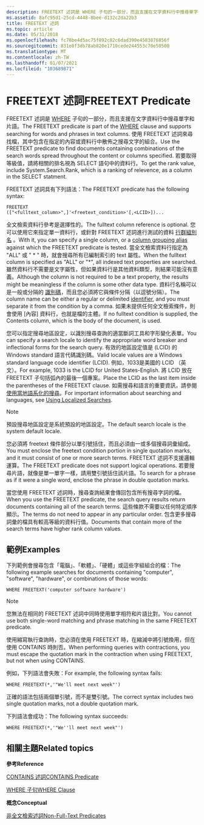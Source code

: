 ```yaml
---
description: FREETEXT 述詞是 WHERE 子句的一部分，而且支援在文字資料行中搜尋單字和片語。
ms.assetid: 8afc95d1-25cd-4448-8bee-d132c2da22b3
title: FREETEXT 述詞
ms.topic: article
ms.date: 05/31/2018
ms.openlocfilehash: fc78be4d5ac75f892c82c6dad390e4583876856f
ms.sourcegitcommit: 831e8f3db78ab820e1710cede244553c70e50500
ms.translationtype: MT
ms.contentlocale: zh-TW
ms.lasthandoff: 01/07/2021
ms.locfileid: "103689871"
---
```

# <a name="freetext-predicate"></a><span data-ttu-id="bea30-103">FREETEXT 述詞</span><span class="sxs-lookup"><span data-stu-id="bea30-103">FREETEXT Predicate</span></span>

<span data-ttu-id="bea30-104">FREETEXT 述詞是 [WHERE](-search-sql-where.md) 子句的一部分，而且支援在文字資料行中搜尋單字和片語。</span><span class="sxs-lookup"><span data-stu-id="bea30-104">The FREETEXT predicate is part of the [WHERE](-search-sql-where.md) clause and supports searching for words and phrases in text columns.</span></span> <span data-ttu-id="bea30-105">使用 FREETEXT 述詞來尋找檔，其中包含在指定的內容或資料行中散佈之搜尋文字的組合。</span><span class="sxs-lookup"><span data-stu-id="bea30-105">Use the FREETEXT predicate to find documents containing combinations of the search words spread throughout the content or columns specified.</span></span> <span data-ttu-id="bea30-106">若要取得等級值，請將相關的排名視為 SELECT 語句中的資料行。</span><span class="sxs-lookup"><span data-stu-id="bea30-106">To get the rank value, include System.Search.Rank, which is a ranking of relevence, as a column in the SELECT statment.</span></span>

<span data-ttu-id="bea30-107">FREETEXT 述詞具有下列語法：</span><span class="sxs-lookup"><span data-stu-id="bea30-107">The FREETEXT predicate has the following syntax:</span></span>


```
FREETEXT
(["<fulltext_column>",]'<freetext_condition>'[,<LCID>])...
```



<span data-ttu-id="bea30-108">全文檢索資料行參考是選擇性的。</span><span class="sxs-lookup"><span data-stu-id="bea30-108">The fulltext column reference is optional.</span></span> <span data-ttu-id="bea30-109">您可以使用它來指定單一資料行，或針對 FREETEXT 述詞進行測試的資料 [行群組別名](-search-sql-with-as.md) 。</span><span class="sxs-lookup"><span data-stu-id="bea30-109">With it, you can specify a single column, or a [column grouping alias](-search-sql-with-as.md) against which the FREETEXT predicate is tested.</span></span> <span data-ttu-id="bea30-110">當全文檢索資料行指定為 "ALL" 或 " \* " 時，就會搜尋所有已編制索引的 text 屬性。</span><span class="sxs-lookup"><span data-stu-id="bea30-110">When the fulltext column is specified as "ALL" or "\*", all indexed text properties are searched.</span></span> <span data-ttu-id="bea30-111">雖然資料行不需要是文字屬性，但如果資料行是其他資料類型，則結果可能沒有意義。</span><span class="sxs-lookup"><span data-stu-id="bea30-111">Although the column is not required to be a text property, the results might be meaningless if the column is some other data type.</span></span> <span data-ttu-id="bea30-112">資料行名稱可以是一般或分隔的 [識別碼](-search-sql-identifiers.md)，而且您必須將它與條件分隔（以逗號分隔）。</span><span class="sxs-lookup"><span data-stu-id="bea30-112">The column name can be either a regular or delimited [identifier](-search-sql-identifiers.md), and you must separate it from the condition by a comma.</span></span> <span data-ttu-id="bea30-113">如果未提供任何全文檢索條件，則會使用 [內容] 資料行，也就是檔的主體。</span><span class="sxs-lookup"><span data-stu-id="bea30-113">If no fulltext condition is supplied, the Contents column, which is the body of the document, is used.</span></span>

<span data-ttu-id="bea30-114">您可以指定搜尋地區設定，以識別搜尋查詢的適當斷詞工具和字形變化表單。</span><span class="sxs-lookup"><span data-stu-id="bea30-114">You can specify a search locale to identify the appropriate word breaker and inflectional forms for the search query.</span></span> <span data-ttu-id="bea30-115">有效的地區設定值是 (LCID) 的 Windows standard 語言代碼識別碼。</span><span class="sxs-lookup"><span data-stu-id="bea30-115">Valid locale values are a Windows standard language code identifier (LCID).</span></span> <span data-ttu-id="bea30-116">例如，1033是美國的 LCID （英文）。</span><span class="sxs-lookup"><span data-stu-id="bea30-116">For example, 1033 is the LCID for United States-English.</span></span> <span data-ttu-id="bea30-117">將 LCID 放在 FREETEXT 子句括弧內的最後一個專案。</span><span class="sxs-lookup"><span data-stu-id="bea30-117">Place the LCID as the last item inside the parentheses of the FREETEXT clause.</span></span> <span data-ttu-id="bea30-118">如需搜尋和語言的重要資訊，請參閱 [使用當地語系化的搜尋](-search-sql-usinglocsearches.md)。</span><span class="sxs-lookup"><span data-stu-id="bea30-118">For important information about searching and languages, see [Using Localized Searches](-search-sql-usinglocsearches.md).</span></span>

> [!Note]  
> <span data-ttu-id="bea30-119">預設搜尋地區設定是系統預設的地區設定。</span><span class="sxs-lookup"><span data-stu-id="bea30-119">The default search locale is the system default locale.</span></span>

 

<span data-ttu-id="bea30-120">您必須將 freetext 條件部分以單引號括住，而且必須由一或多個搜尋詞彙組成。</span><span class="sxs-lookup"><span data-stu-id="bea30-120">You must enclose the freetext condition portion in single quotation marks, and it must consist of one or more search terms.</span></span> <span data-ttu-id="bea30-121">FREETEXT 述詞不支援邏輯運算。</span><span class="sxs-lookup"><span data-stu-id="bea30-121">The FREETEXT predicate does not support logical operations.</span></span> <span data-ttu-id="bea30-122">若要搜尋片語，就像是單一單字一樣，請用雙引號括住該片語。</span><span class="sxs-lookup"><span data-stu-id="bea30-122">To search for a phrase as if it were a single word, enclose the phrase in double quotation marks.</span></span>

<span data-ttu-id="bea30-123">當您使用 FREETEXT 述詞時，搜尋查詢結果會傳回包含所有搜尋字詞的檔。</span><span class="sxs-lookup"><span data-stu-id="bea30-123">When you use the FREETEXT predicate, the search query results return documents containing all of the search terms.</span></span> <span data-ttu-id="bea30-124">這些條款不需要以任何特定順序顯示。</span><span class="sxs-lookup"><span data-stu-id="bea30-124">The terms do not need to appear in any particular order.</span></span> <span data-ttu-id="bea30-125">包含更多搜尋詞彙的檔具有較高等級的資料行值。</span><span class="sxs-lookup"><span data-stu-id="bea30-125">Documents that contain more of the search terms have higher rank column values.</span></span>

## <a name="examples"></a><span data-ttu-id="bea30-126">範例</span><span class="sxs-lookup"><span data-stu-id="bea30-126">Examples</span></span>

<span data-ttu-id="bea30-127">下列範例會搜尋包含「電腦」、「軟體」、「硬體」或這些字組組合的檔：</span><span class="sxs-lookup"><span data-stu-id="bea30-127">The following example searches for documents containing "computer", "software", "hardware", or combinations of those words:</span></span>


```
WHERE FREETEXT('computer software hardware')
```



> [!Note]  
> <span data-ttu-id="bea30-128">您無法在相同的 FREETEXT 述詞中同時使用單字相符和片語比對。</span><span class="sxs-lookup"><span data-stu-id="bea30-128">You cannot use both single-word matching and phrase matching in the same FREETEXT predicate.</span></span>

 

<span data-ttu-id="bea30-129">使用縮寫執行查詢時，您必須在使用 FREETEXT 時，在縮減中將引號換用，但在使用 CONTAINS 時則否。</span><span class="sxs-lookup"><span data-stu-id="bea30-129">When performing queries with contractions, you must escape the quotation mark in the contraction when using FREETEXT, but not when using CONTAINS.</span></span>

<span data-ttu-id="bea30-130">例如，下列語法會失敗：</span><span class="sxs-lookup"><span data-stu-id="bea30-130">For example, the following syntax fails:</span></span>


```
WHERE FREETEXT(*,'"We'll meet next week"')
```



<span data-ttu-id="bea30-131">正確的語法包括兩個單引號，而不是雙引號。</span><span class="sxs-lookup"><span data-stu-id="bea30-131">The correct syntax includes two single quotation marks, not a double quotation mark.</span></span>

<span data-ttu-id="bea30-132">下列語法會成功：</span><span class="sxs-lookup"><span data-stu-id="bea30-132">The following syntax succeeds:</span></span>


```
WHERE FREETEXT(*,'"We''ll meet next week"')
```



## <a name="related-topics"></a><span data-ttu-id="bea30-133">相關主題</span><span class="sxs-lookup"><span data-stu-id="bea30-133">Related topics</span></span>

<dl> <dt>

<span data-ttu-id="bea30-134">**參考**</span><span class="sxs-lookup"><span data-stu-id="bea30-134">**Reference**</span></span>
</dt> <dt>

[<span data-ttu-id="bea30-135">CONTAINS 述詞</span><span class="sxs-lookup"><span data-stu-id="bea30-135">CONTAINS Predicate</span></span>](-search-sql-contains.md)
</dt> <dt>

[<span data-ttu-id="bea30-136">WHERE 子句</span><span class="sxs-lookup"><span data-stu-id="bea30-136">WHERE Clause</span></span>](-search-sql-where.md)
</dt> <dt>

<span data-ttu-id="bea30-137">**概念**</span><span class="sxs-lookup"><span data-stu-id="bea30-137">**Conceptual**</span></span>
</dt> <dt>

[<span data-ttu-id="bea30-138">非全文檢索述詞</span><span class="sxs-lookup"><span data-stu-id="bea30-138">Non-Full-Text Predicates</span></span>](-search-sql-nonfulltextpredicates.md)
</dt> </dl>

 

 



